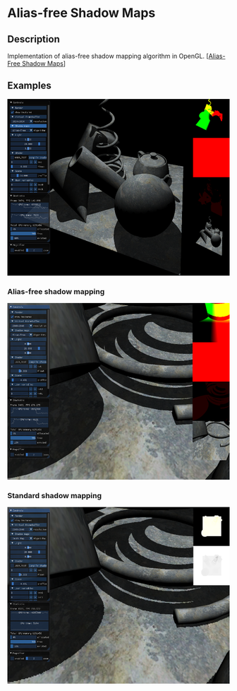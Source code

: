 # Alias-free Shadow Maps

## Description
Implementation of alias-free shadow mapping algorithm in OpenGL. [[Alias-Free Shadow Maps](https://diglib.eg.org/handle/10.2312/EGWR.EGSR04.161-166)]
 
## Examples
<img src="/Images/screenshot1.PNG" with="400" height="400">

### Alias-free shadow mapping
<img src="/Images/aliasFree.PNG" with="400" height="400">

### Standard shadow mapping
<img src="/Images/standardShadowMap.PNG" with="400" height="400">

